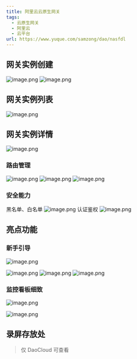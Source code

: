 ```yaml
---
title: 阿里云云原生网关
tags: 
  - 云原生网关
  - 阿里云
  - 云平台
url: https://www.yuque.com/samzong/dao/nasfdl
---
```



## 网关实例创建

![image.png](http://ipic-typora-samzong.oss-cn-qingdao.aliyuncs.com//uPic/1651751157994-b8bad510-7fef-48dc-ba3f-4e96ec9c6dbe.png?x-oss-process=image/resize,w_960,m_lfit)
![image.png](http://ipic-typora-samzong.oss-cn-qingdao.aliyuncs.com//uPic/1651751173701-d1044f1f-21fb-441c-8cdc-a8ba41913007.png?x-oss-process=image/resize,w_960,m_lfit)

## 网关实例列表

![image.png](http://ipic-typora-samzong.oss-cn-qingdao.aliyuncs.com//uPic/1651751221116-d98942f3-f7eb-4244-8086-ede693eca03d.png?x-oss-process=image/resize,w_960,m_lfit)

## 网关实例详情

![image.png](http://ipic-typora-samzong.oss-cn-qingdao.aliyuncs.com//uPic/1651751326158-94a6461b-ff77-437b-857c-e1774a2e482c.png?x-oss-process=image/resize,w_960,m_lfit)

### 路由管理

![image.png](http://ipic-typora-samzong.oss-cn-qingdao.aliyuncs.com//uPic/1651751386156-58785fc8-8d40-4d24-8b2a-3414bd53291e.png?x-oss-process=image/resize,w_960,m_lfit)
![image.png](http://ipic-typora-samzong.oss-cn-qingdao.aliyuncs.com//uPic/1651751449469-5d5eb436-96c5-4b85-ad53-6fba732eb89f.png?x-oss-process=image/resize,w_960,m_lfit)
![image.png](http://ipic-typora-samzong.oss-cn-qingdao.aliyuncs.com//uPic/1651751401698-9b1809ca-57c0-4376-a2e5-d02e6ffbb2fa.png?x-oss-process=image/resize,w_960,m_lfit)

### 安全能力

黑名单、白名单
![image.png](http://ipic-typora-samzong.oss-cn-qingdao.aliyuncs.com//uPic/1651751516295-30c3ce1e-6400-4b89-92da-712db2d8a34e.png?x-oss-process=image/resize,w_960,m_lfit)
认证鉴权
![image.png](http://ipic-typora-samzong.oss-cn-qingdao.aliyuncs.com//uPic/1651751537843-095ea821-7ffc-42b9-b04a-0ca2f48d3aee.png?x-oss-process=image/resize,w_960,m_lfit)

## 亮点功能

### 新手引导

![image.png](http://ipic-typora-samzong.oss-cn-qingdao.aliyuncs.com//uPic/1651751256171-49237364-fde0-484c-a00a-cd0b6cbdf525.png?x-oss-process=image/resize,w_960,m_lfit)

![image.png](http://ipic-typora-samzong.oss-cn-qingdao.aliyuncs.com//uPic/1651751264690-58877025-fe7c-4439-bdfd-594a8bd0925d.png?x-oss-process=image/resize,w_960,m_lfit)
![image.png](http://ipic-typora-samzong.oss-cn-qingdao.aliyuncs.com//uPic/1651751275224-a0019c3d-84c4-4c06-bc3e-256eb9095df1.png?x-oss-process=image/resize,w_960,m_lfit)
![image.png](http://ipic-typora-samzong.oss-cn-qingdao.aliyuncs.com//uPic/1651751286625-cbcafb8b-d9dc-46fe-8817-78b31e99fb30.png?x-oss-process=image/resize,w_960,m_lfit)

### 监控看板细致

![image.png](http://ipic-typora-samzong.oss-cn-qingdao.aliyuncs.com//uPic/1651751708626-6e3ba807-52d0-4b12-8d87-ed60fb4af3cb.png?x-oss-process=image/resize,w_960,m_lfit)

![image.png](http://ipic-typora-samzong.oss-cn-qingdao.aliyuncs.com//uPic/1651751732800-991894a3-1c2b-40be-9c3a-da2cfeecebca.png?x-oss-process=image/resize,w_960,m_lfit)

## 录屏存放处

> 仅 DaoCloud 可查看
